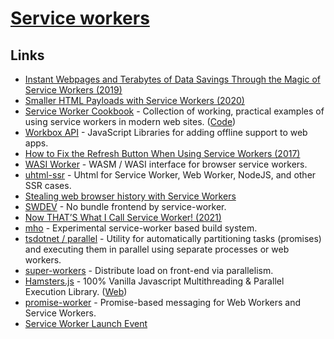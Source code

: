 # [Service workers](https://developers.google.com/web/fundamentals/primers/service-workers)

## Links

- [Instant Webpages and Terabytes of Data Savings Through the Magic of Service Workers (2019)](https://dev.to/devteam/instant-webpages-and-terabytes-of-data-savings-through-the-magic-of-service-workers-1mkc)
- [Smaller HTML Payloads with Service Workers (2020)](https://philipwalton.com/articles/smaller-html-payloads-with-service-workers/)
- [Service Worker Cookbook](https://serviceworke.rs/) - Collection of working, practical examples of using service workers in modern web sites. ([Code](https://github.com/mozilla/serviceworker-cookbook/))
- [Workbox API](https://developers.google.com/web/tools/workbox/) - JavaScript Libraries for adding offline support to web apps.
- [How to Fix the Refresh Button When Using Service Workers (2017)](https://redfin.engineering/how-to-fix-the-refresh-button-when-using-service-workers-a8e27af6df68)
- [WASI Worker](https://github.com/dunnock/wasi-worker) - WASM / WASI interface for browser service workers.
- [uhtml-ssr](https://github.com/WebReflection/uhtml-ssr) - Uhtml for Service Worker, Web Worker, NodeJS, and other SSR cases.
- [Stealing web browser history with Service Workers](https://www.cs.uic.edu/~skarami/files/sw21/preprint-sw-ndss21.pdf)
- [SWDEV](https://github.com/mizchi/swdev) - No bundle frontend by service-worker.
- [Now THAT’S What I Call Service Worker! (2021)](https://alistapart.com/article/now-thats-what-i-call-service-worker/)
- [mho](https://github.com/ef4/mho) - Experimental service-worker based build system.
- [tsdotnet / parallel](https://github.com/tsdotnet/parallel) - Utility for automatically partitioning tasks (promises) and executing them in parallel using separate processes or web workers.
- [super-workers](https://github.com/softvar/super-workers) - Distribute load on front-end via parallelism.
- [Hamsters.js](https://github.com/austinksmith/Hamsters.js) - 100% Vanilla Javascript Multithreading & Parallel Execution Library. ([Web](https://hamsters.io/))
- [promise-worker](https://github.com/nolanlawson/promise-worker) - Promise-based messaging for Web Workers and Service Workers.
- [Service Worker Launch Event](https://github.com/WICG/sw-launch)
